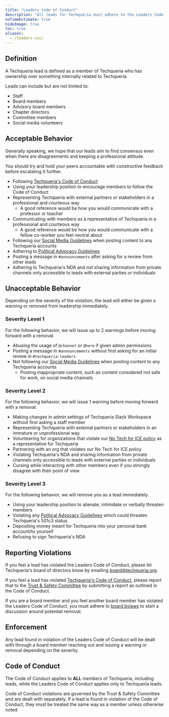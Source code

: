 ```yaml
---
title: "Leaders Code of Conduct"
description: "All leads for Techqueria must adhere to the Leaders Code of Conduct."
noTimeEstimate: true
hideImage: true
toc: true
aliases:
  - /leaders-coc/
---
```


## Definition

A Techqueria lead is defined as a member of Techqueria who has ownership over something internally related to Techqueria.

Leads can include but are not limited to:

- Staff
- Board members
- Advisory board members
- Chapter directors
- Committee members
- Social media volunteers

## Acceptable Behavior

Generally speaking, we hope that our leads aim to find consensus even when there are disagreements and keeping a professional attitude.

You should try and hold your peers accountable with constructive feedback before escalating it further.

- Following [Techqueria's Code of Conduct](https://techqueria.org/coc)
- Using your leadership position to encourage members to follow the Code of Conduct
- Representing Techqueria with external partners or stakeholders in a professional and courteous way
  - A good reference would be how you would communicate with a professor or teacher
- Communicating with members as a representative of Techqueria in a professional and courteous way
  - A good reference would be how you would communicate with a fellow co-worker you feel neutral about
- Following our [Social Media Guidelines](https://www.notion.so/Social-Media-Guidelines-6334c264bda74d6c88b6994142ee8b3b) when posting content to any Techqueria accounts
- Adhering to [Political Advocacy Guidelines](https://www.notion.so/Political-Advocacy-Guidelines-8609b060add2400b8e81ab88037f6be7)
- Posting a message in `#announcements` after asking for a review from other leads
- Adhering to Techqueria's NDA and not sharing information from private channels only accessible to leads with external parties or individuals

## Unacceptable Behavior

Depending on the severity of the violation, the lead will either be given a warning or removed from leadership immediately.

### Severity Level 1

For the following behavior, we will issue up to 2 warnings before moving forward with a removal.

- Abusing the usage of `@channel` or `@here` if given admin permissions
- Posting a message in `#announcements` without first asking for an initial review in `#techqueria-leaders`
- Not following our [Social Media Guidelines](https://www.notion.so/Social-Media-Guidelines-6334c264bda74d6c88b6994142ee8b3b) when posting content to any Techqueria accounts
  - Posting inappropriate content, such as content considered not safe for work, on social media channels

### Severity Level 2

For the following behavior, we will issue 1 warning before moving forward with a removal.

- Making changes in admin settings of Techqueria Slack Workspace without first asking a staff member
- Representing Techqueria with external partners or stakeholders in an immature or unprofessional way
- Volunteering for organizations that violate our [No Tech for ICE policy](https://techqueria.org/no-tech-for-ice) as a representative for Techqueria
- Partnering with an org that violates our No Tech for ICE policy
- Violating Techqueria's NDA and sharing information from private channels only accessible to leads with external parties or individuals
- Cursing while interacting with other members even if you strongly disagree with their point of view

### Severity Level 3

For the following behavior, we will remove you as a lead immediately.

- Using your leadership position to alienate, intimidate or verbally threaten members
- Violating any [Political Advocacy Guidelines](https://www.notion.so/Political-Advocacy-Guidelines-8609b060add2400b8e81ab88037f6be7) which could threaten Techqueria's 501c3 status
- Depositing money meant for Techqueria into your personal bank account/to yourself
- Refusing to sign Techqueria's NDA

## Reporting Violations

If you feel a lead has violated the Leaders Code of Conduct, please let Techqueria's board of directors know by emailing [board@techqueria.org](mailto:board@techqueria.org).

If you feel a lead has violated [Techqueria's Code of Conduct](https://techqueria.org/coc), please report that to the [Trust & Safety Committee](https://techqueria.org/trust-and-safety) by submitting a report as outlined in the Code of Conduct.

If you are a board member and you feel another board member has violated the Leaders Code of Conduct, you must adhere to [board bylaws](https://docs.google.com/document/d/1Jnm4c5ssTE226iIztbNZrTy5ZqbaWlTrNvVVc5pTk84/edit?usp=sharing) to start a discussion around potential removal.

## Enforcement

Any lead found in violation of the Leaders Code of Conduct will be dealt with through a board member reaching out and issuing a warning or removal depending on the severity.

## Code of Conduct

The Code of Conduct applies to **ALL** members of Techqueria, including leads, while the Leaders Code of Conduct applies only to Techqueria leads.

Code of Conduct violations are governed by the Trust & Safety Committee and are dealt with separately. If a lead is found in violation of the Code of Conduct, they must be treated the same way as a member unless otherwise noted.
